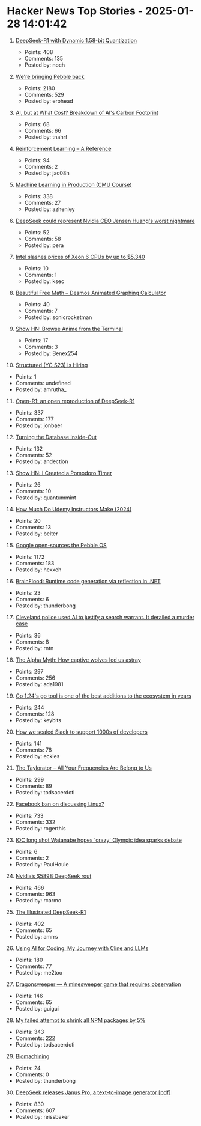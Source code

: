 # Hacker News Top Stories - 2025-01-28 14:01:42

1. [DeepSeek-R1 with Dynamic 1.58-bit Quantization](https://unsloth.ai/blog/deepseekr1-dynamic)
   - Points: 408
   - Comments: 135
   - Posted by: noch

2. [We're bringing Pebble back](https://repebble.com/)
   - Points: 2180
   - Comments: 529
   - Posted by: erohead

3. [AI, but at What Cost? Breakdown of AI's Carbon Footprint](https://loopbreaker.substack.com/p/ai-but-at-what-cost-breakdown-of)
   - Points: 68
   - Comments: 66
   - Posted by: tnahrf

4. [Reinforcement Learning – A Reference](https://jakubhalmes.substack.com/p/reinforcement-learning-a-reference)
   - Points: 94
   - Comments: 2
   - Posted by: jac08h

5. [Machine Learning in Production (CMU Course)](https://mlip-cmu.github.io/s2025/)
   - Points: 338
   - Comments: 27
   - Posted by: azhenley

6. [DeepSeek could represent Nvidia CEO Jensen Huang's worst nightmare](https://www.marketwatch.com/story/deepseek-could-represent-nvidia-ceo-jensen-huangs-worst-nightmare-573b6d7e)
   - Points: 52
   - Comments: 58
   - Posted by: pera

7. [Intel slashes prices of Xeon 6 CPUs by up to $5,340](https://www.tomshardware.com/pc-components/cpus/intel-quietly-slashes-prices-of-xeon-6-cpus-by-up-to-usd5-340)
   - Points: 10
   - Comments: 1
   - Posted by: ksec

8. [Beautiful Free Math – Desmos Animated Graphing Calculator](https://www.desmos.com/)
   - Points: 40
   - Comments: 7
   - Posted by: sonicrocketman

9. [Show HN: Browse Anime from the Terminal](https://github.com/Benexl/FastAnime)
   - Points: 17
   - Comments: 3
   - Posted by: Benex254

10. [Structured (YC S23) Is Hiring](https://www.ycombinator.com/companies/structured/jobs/QsFSDNJ-founding-engineer)
   - Points: 1
   - Comments: undefined
   - Posted by: amrutha_

11. [Open-R1: an open reproduction of DeepSeek-R1](https://huggingface.co/blog/open-r1)
   - Points: 337
   - Comments: 177
   - Posted by: jonbaer

12. [Turning the Database Inside-Out](https://martin.kleppmann.com/2015/11/05/database-inside-out-at-oredev.html)
   - Points: 132
   - Comments: 52
   - Posted by: andection

13. [Show HN: I Created a Pomodoro Timer](https://25min.work)
   - Points: 26
   - Comments: 10
   - Posted by: quantummint

14. [How Much Do Udemy Instructors Make (2024)](https://sellcoursesonline.com/udemy-earnings-study)
   - Points: 20
   - Comments: 13
   - Posted by: belter

15. [Google open-sources the Pebble OS](https://opensource.googleblog.com/2025/01/see-code-that-powered-pebble-smartwatches.html)
   - Points: 1172
   - Comments: 183
   - Posted by: hexxeh

16. [BrainFlood: Runtime code generation via reflection in .NET](https://sbox.game/churchofmiku/brainflood/news/brainflood-compiling-via-reflection-8089c180)
   - Points: 23
   - Comments: 6
   - Posted by: thunderbong

17. [Cleveland police used AI to justify a search warrant. It derailed a murder case](https://www.cleveland.com/news/2025/01/cleveland-police-used-ai-to-justify-a-search-warrant-it-has-derailed-a-murder-case.html)
   - Points: 36
   - Comments: 8
   - Posted by: rntn

18. [The Alpha Myth: How captive wolves led us astray](https://anthonydavidadams.substack.com/p/the-alpha-myth-how-captive-wolves)
   - Points: 297
   - Comments: 256
   - Posted by: ada1981

19. [Go 1.24's go tool is one of the best additions to the ecosystem in years](https://www.jvt.me/posts/2025/01/27/go-tools-124/)
   - Points: 244
   - Comments: 128
   - Posted by: keybits

20. [How we scaled Slack to support 1000s of developers](https://blog.railway.com/p/slack-overflow)
   - Points: 141
   - Comments: 78
   - Posted by: eckles

21. [The Taylorator – All Your Frequencies Are Belong to Us](https://www.scd31.com/posts/taylorator)
   - Points: 299
   - Comments: 89
   - Posted by: todsacerdoti

22. [Facebook ban on discussing Linux?](https://distrowatch.com/weekly-mobile.php?issue=20250127#sitenews)
   - Points: 733
   - Comments: 332
   - Posted by: rogerthis

23. [IOC long shot Watanabe hopes 'crazy' Olympic idea sparks debate](https://www.japantimes.co.jp/olympics/2025/01/14/ioc-watanabe-debate/)
   - Points: 6
   - Comments: 2
   - Posted by: PaulHoule

24. [Nvidia’s $589B DeepSeek rout](https://finance.yahoo.com/news/asml-sinks-china-ai-startup-081823609.html)
   - Points: 466
   - Comments: 963
   - Posted by: rcarmo

25. [The Illustrated DeepSeek-R1](https://newsletter.languagemodels.co/p/the-illustrated-deepseek-r1)
   - Points: 402
   - Comments: 65
   - Posted by: amrrs

26. [Using AI for Coding: My Journey with Cline and LLMs](https://pgaleone.eu/ai/coding/2025/01/26/using-ai-for-coding-my-experience/)
   - Points: 180
   - Comments: 77
   - Posted by: me2too

27. [Dragonsweeper — A minesweeper game that requires observation](https://danielben.itch.io/dragonsweeper)
   - Points: 146
   - Comments: 65
   - Posted by: guigui

28. [My failed attempt to shrink all NPM packages by 5%](https://evanhahn.com/my-failed-attempt-to-shrink-all-npm-packages-by-5-percent/)
   - Points: 343
   - Comments: 222
   - Posted by: todsacerdoti

29. [Biomachining](https://en.wikipedia.org/wiki/Biomachining)
   - Points: 24
   - Comments: 0
   - Posted by: thunderbong

30. [DeepSeek releases Janus Pro, a text-to-image generator [pdf]](https://github.com/deepseek-ai/Janus/blob/main/janus_pro_tech_report.pdf)
   - Points: 830
   - Comments: 607
   - Posted by: reissbaker

